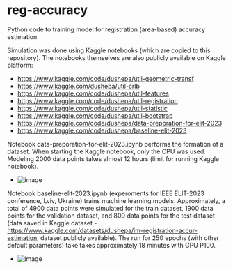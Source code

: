 # reg-accuracy
Python code to training model for registration (area-based) accuracy estimation

Simulation was done using Kaggle notebooks (which are copied to this repository). 
The notebooks themselves are also publicly available on Kaggle platform:
* https://www.kaggle.com/code/dushepa/util-geometric-transf
* https://www.kaggle.com/dushepa/util-crlb
* https://www.kaggle.com/code/dushepa/util-features
* https://www.kaggle.com/code/dushepa/util-registration
* https://www.kaggle.com/code/dushepa/util-statistic
* https://www.kaggle.com/code/dushepa/util-bootstrap
* https://www.kaggle.com/code/dushepa/data-preporation-for-elit-2023
* https://www.kaggle.com/code/dushepa/baseline-elit-2023

Notebook data-preporation-for-elit-2023.ipynb performs the formation of a dataset. When starting the Kaggle notebook, only the CPU was used. Modeling 2000 data points takes almost 12 hours (limit for running Kaggle notebook).
* ![image](https://github.com/vitaliy-dushepa/reg-accuracy/assets/143268301/657b7c50-e613-4eda-8a17-294871ac67ce)

Notebook baseline-elit-2023.ipynb (experoments for IEEE ELIT-2023 conference, Lviv, Ukraine) trains machine learning models. Approximately, a total of 4900 data points were simulated for the train dataset, 1900 data points for the validation dataset, and 800 data points for the test dataset (data saved in Kaggle dataset - https://www.kaggle.com/datasets/dushepa/im-registration-accur-estimation, dataset publicly available). The run for 250 epochs (with other default parameters) take takes approximately 18 minutes with GPU P100.
* ![image](https://github.com/vitaliy-dushepa/reg-accuracy/assets/143268301/ccdbe7ac-306a-4eb8-a5c9-ce101dc8e475)


